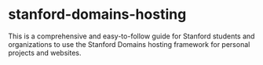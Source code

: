 # stanford-domains-hosting
This is a comprehensive and easy-to-follow guide for Stanford students and organizations to use the Stanford Domains hosting framework for personal projects and websites.
